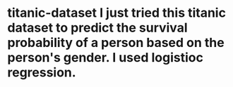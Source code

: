 # titanic-dataset I just tried this titanic dataset to predict the survival probability of a person based on the person's gender. I used logistioc regression.
